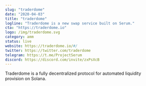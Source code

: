 ```yaml
---
slug: "traderdome"
date: "2020-04-03"
title: "traderdome"
logline: "Traderdome is a new swap service built on Serum."
cta: "https://traderdome.io"
logo: /img/traderdome.svg
category: amm
status: live
website: https://traderdome.io/#/
twitter: https://twitter.com/traderdome
telegram: https://t.me/ProjectSerum
discord: https://discord.com/invite/zxPsXcB
---
```

Traderdome is a fully decentralized protocol for automated liquidity provision on Solana.
